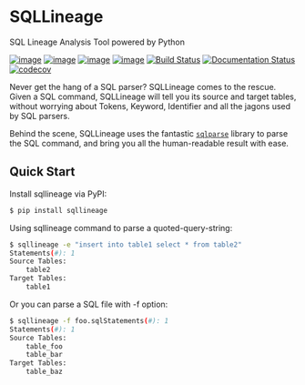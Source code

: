 # SQLLineage
SQL Lineage Analysis Tool powered by Python

[![image](https://img.shields.io/pypi/v/sqllineage.svg)](https://pypi.org/project/sqllineage/)
[![image](https://img.shields.io/pypi/status/sqllineage.svg)](https://pypi.org/project/sqllineage/)
[![image](https://img.shields.io/pypi/pyversions/sqllineage.svg)](https://pypi.org/project/sqllineage/)
[![image](https://img.shields.io/pypi/l/sqllineage.svg)](https://pypi.org/project/sqllineage/)
[![Build Status](https://travis-ci.org/reata/sqllineage.svg?branch=master)](https://travis-ci.org/reata/sqllineage)
[![Documentation Status](https://readthedocs.org/projects/sqllineage/badge/?version=latest)](https://sqllineage.readthedocs.io/en/latest/?badge=latest)
[![codecov](https://codecov.io/gh/reata/sqllineage/branch/master/graph/badge.svg)](https://codecov.io/gh/reata/sqllineage)

Never get the hang of a SQL parser? SQLLineage comes to the rescue. Given a SQL command, SQLLineage will tell you its
source and target tables, without worrying about Tokens, Keyword, Identifier and all the jagons used by SQL parsers.

Behind the scene, SQLLineage uses the fantastic [`sqlparse`](https://github.com/andialbrecht/sqlparse) library to parse 
the SQL command, and bring you all the human-readable result with ease.


## Quick Start
Install sqllineage via PyPI:
```bash
$ pip install sqllineage
```

Using sqllineage command to parse a quoted-query-string:
```bash
$ sqllineage -e "insert into table1 select * from table2"
Statements(#): 1
Source Tables:
    table2
Target Tables:
    table1
```

Or you can parse a SQL file with -f option:
```bash
$ sqllineage -f foo.sqlStatements(#): 1
Statements(#): 1
Source Tables:
    table_foo
    table_bar
Target Tables:
    table_baz
```
